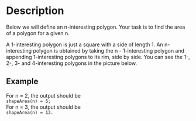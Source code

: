 # Description

Below we will define an n-interesting polygon. Your task is to find the area of a polygon for a given n.  

A 1-interesting polygon is just a square with a side of length 1. An n-interesting polygon is obtained by taking the n - 1-interesting polygon and appending 1-interesting polygons to its rim, side by side. You can see the 1-, 2-, 3- and 4-interesting polygons in the picture below.  

## Example

For n = 2, the output should be  
`shapeArea(n) = 5;`  
For n = 3, the output should be  
`shapeArea(n) = 13.`  

